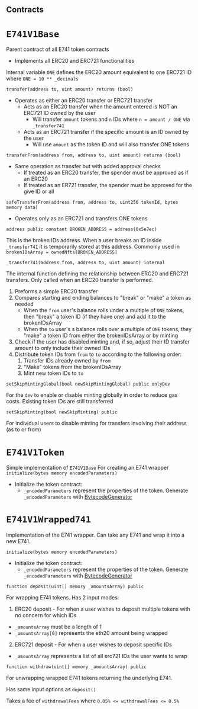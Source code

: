 ## Contracts

# `E741V1Base`
Parent contract of all E741 token contracts
  - Implements all ERC20 and ERC721 functionalities

  Internal variable `ONE` defines the ERC20 amount equivalent to one ERC721 ID where `ONE = 10 ** _decimals`

  `transfer(address to, uint amount) returns (bool)`

  - Operates as either an ERC20 transfer or ERC721 transfer
    - Acts as an ERC20 transfer when the amount entered is NOT an ERC721 ID owned by the user
      - Will transfer `amount` tokens and `n` IDs where `n = amount / ONE` via `_transfer741`
    - Acts as an ERC721 transfer if the specific amount is an ID owned by the user
      - Will use `amount` as the token ID and will also transfer ONE tokens
        
  `transferFrom(address from, address to, uint amount) returns (bool)`
  - Same operation as transfer but with added approval checks
    - If treated as an ERC20 transfer, the spender must be approved as if an ERC20
    - If treated as an ER721 transfer, the spender must be approved for the give ID or all

  `safeTransferFrom(address from, address to, uint256 tokenId, bytes memory data)`
  - Operates only as an ERC721 and transfers ONE tokens

  `address public constant BROKEN_ADDRESS = address(0x5e7ec)`
  
  This is the broken IDs address. When a user breaks an ID inside `_transfer741` it is temporarily stored at this address. Commonly used in `brokenIDsArray = ownedNfts[BROKEN_ADDRESS]`
  
  `_transfer741(address from, address to, uint amount) internal`

  The internal function defining the relationship between ERC20 and ERC721 transfers. Only called when an ERC20 transfer is performed.

  1. Preforms a simple ERC20 transfer
  2. Compares starting and ending balances to "break" or "make" a token as needed
     - When the `from` user's balance rolls under a multiple of `ONE` tokens, then "break" a token ID (if they have one) and add it to the brokenIDsArray
     - When  the `to` user's s balance rolls over a multiple of `ONE` tokens, they "make" a token ID from either the brokenIDsArray or by minting
  3. Check if the user has disabled minting and, if so, adjust their ID transfer amount to only include their owned IDs
  4. Distribute token IDs from `from` to `to` according to the following order:
     1. Transfer IDs already owned by `from`
     2. "Make" tokens from the brokenIDsArray
     3. Mint new token IDs to `to`

  `setSkipMintingGlobal(bool newSkipMintingGlobal) public onlyDev`

  For the `dev` to enable or disable minting globally in order to reduce gas costs. Existing token IDs are still transferred

  
  `setSkipMinting(bool newSkipMinting) public`

  For individual users to disable minting for transfers involving their address (as to or from)
  
# `E741V1Token`
Simple implementation of `E741V1Base`
For creating an E741 wrapper
  `initialize(bytes memory encodedParameters)`
   - Initialize the token contract:
      - `_encodedParameters` represent the properties of the token. Generate `_encodedParameters` with [BytecodeGenerator](/src/utils/BytecodeGenerator.sol)
    
# `E741V1Wrapped741`
Implementation of the E741 wrapper. Can take any E741 and wrap it into a new E741.

  `initialize(bytes memory encodedParameters)`
   - Initialize the token contract:
      - `_encodedParameters` represent the properties of the token. Generate `_encodedParameters` with [BytecodeGenerator](/src/utils/BytecodeGenerator.sol)
    
  `function deposit(uint[] memory _amountsArray) public`
  
  For wrapping E741 tokens. Has 2 input modes:
  
  1. ERC20 deposit - For when a user wishes to deposit multiple tokens with no concern for which IDs
    
  - `_amountsArray` must be a length of 1
  - `_amountsArray[0]` represents the eth20 amount being wrapped
    
  2. ERC721 deposit - For when a user wishes to deposit specific IDs
  
  - `_amountsArray` represents a list of all erc721 IDs the user wants to wrap

  `function withdraw(uint[] memory _amountsArray) public`
  
  For unwrapping wrapped E741 tokens returning the underlying E741. 
  
  Has same input options as `deposit()`
  
  Takes a fee of `withdrawalFees` where `0.05% <= withdrawalFees <= 0.5%`



  
